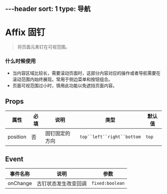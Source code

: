 ---header
sort: 1
type: 导航
---
# Affix 固钉
> 将页面元素钉在可视范围。


### 什么时候使用
 - 当内容区域比较长，需要滚动页面时，这部分内容对应的操作或者导航需要在滚动范围内始终展现。常用于侧边菜单和按钮组合。
 - 页面可视范围过小时，慎用此功能以免遮挡页面内容。


<demo>


## Props
| 属性 | 必填 | 说明 | 类型 | 默认值 |
| --- | --- | --- | --- | --- |
| position | 否 | 固钉固定的方向 | `top``left``right``bottom` | `top` |

## Event
| 事件名称 | 说明 | 参数 |
| --- | --- | --- |
| onChange | 古钉状态发生改变回调 | `fixed:boolean` |
